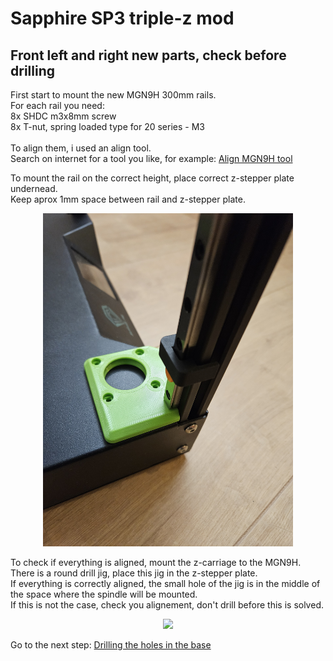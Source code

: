 # Sapphire SP3 triple-z mod

## Front left and right new parts, check before drilling

First start to mount the new MGN9H 300mm rails.<br>
For each rail you need: <br>
8x SHDC m3x8mm screw <br>
8x T-nut, spring loaded type for 20 series - M3 <br>
<br>
To align them, i used an align tool.<br>
Search on internet for a tool you like, for example: <a href="https://www.yeggi.com/q/mgn9+alignment/">Align MGN9H tool</a>

To mount the rail on the correct height, place correct z-stepper plate undernead. <br>
Keep aprox 1mm space between rail and z-stepper plate.
<p align="center">
  <img width="400" src="../pictures/20240102_144706.jpg">
</p>

To check if everything is aligned, mount the z-carriage to the MGN9H.<br>
There is a round drill jig, place this jig in the z-stepper plate.<br>
If everything is correctly aligned, the small hole of the jig is in the middle of the space where the spindle will be mounted.<br>
If this is not the case, check you alignement, don't drill before this is solved.
<p align="center">
  <img width="400" src="../pictures/20240103_192601.jpg">
</p>

Go to the next step: <a href="../drilling/readme.md">Drilling the holes in the base</a>
